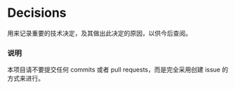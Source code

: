 # Decisions

用来记录重要的技术决定，及其做出此决定的原因，以供今后查阅。

### 说明

本项目请不要提交任何 commits 或者 pull requests，而是完全采用创建 issue 的方式来进行。